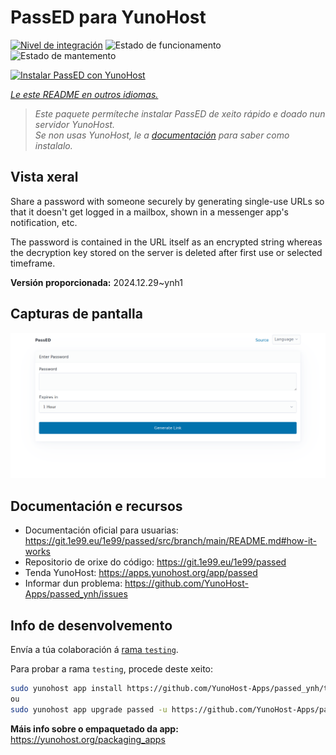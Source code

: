 <!--
NOTA: Este README foi creado automáticamente por <https://github.com/YunoHost/apps/tree/master/tools/readme_generator>
NON debe editarse manualmente.
-->

# PassED para YunoHost

[![Nivel de integración](https://apps.yunohost.org/badge/integration/passed)](https://ci-apps.yunohost.org/ci/apps/passed/)
![Estado de funcionamento](https://apps.yunohost.org/badge/state/passed)
![Estado de mantemento](https://apps.yunohost.org/badge/maintained/passed)

[![Instalar PassED con YunoHost](https://install-app.yunohost.org/install-with-yunohost.svg)](https://install-app.yunohost.org/?app=passed)

*[Le este README en outros idiomas.](./ALL_README.md)*

> *Este paquete permíteche instalar PassED de xeito rápido e doado nun servidor YunoHost.*  
> *Se non usas YunoHost, le a [documentación](https://yunohost.org/install) para saber como instalalo.*

## Vista xeral

Share a password with someone securely by generating single-use URLs so that it doesn't get logged in a mailbox, shown in a messenger app's notification, etc. 

The password is contained in the URL itself as an encrypted string whereas the decryption key stored on the server is deleted after first use or selected timeframe. 


**Versión proporcionada:** 2024.12.29~ynh1

## Capturas de pantalla

![Captura de pantalla de PassED](./doc/screenshots/passed_ynh.png)

## Documentación e recursos

- Documentación oficial para usuarias: <https://git.1e99.eu/1e99/passed/src/branch/main/README.md#how-it-works>
- Repositorio de orixe do código: <https://git.1e99.eu/1e99/passed>
- Tenda YunoHost: <https://apps.yunohost.org/app/passed>
- Informar dun problema: <https://github.com/YunoHost-Apps/passed_ynh/issues>

## Info de desenvolvemento

Envía a túa colaboración á [rama `testing`](https://github.com/YunoHost-Apps/passed_ynh/tree/testing).

Para probar a rama `testing`, procede deste xeito:

```bash
sudo yunohost app install https://github.com/YunoHost-Apps/passed_ynh/tree/testing --debug
ou
sudo yunohost app upgrade passed -u https://github.com/YunoHost-Apps/passed_ynh/tree/testing --debug
```

**Máis info sobre o empaquetado da app:** <https://yunohost.org/packaging_apps>
